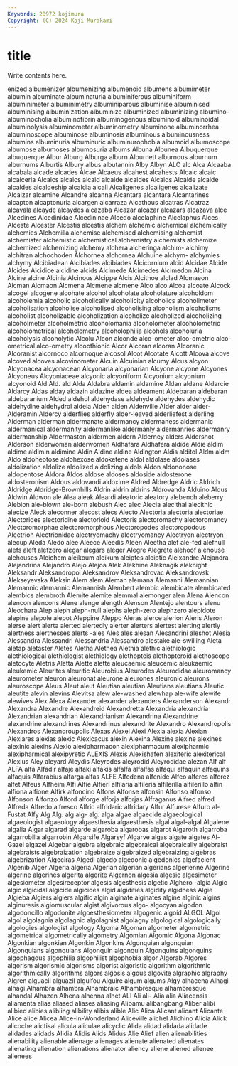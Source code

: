 ```yaml
---
Keywords: 28972 kojimura
Copyright: (C) 2024 Koji Murakami
---
```


# title

Write contents here.



enized albumenizer
albumenizing albumenoid albumens albumimeter albumin albuminate albuminaturia albuminiferous albuminiform albuminimeter
albuminimetry albuminiparous albuminise albuminised albuminising albuminization albuminize albuminized albuminizing albumino-
albuminocholia albuminofibrin albuminogenous albuminoid albuminoidal albuminolysis albuminometer albuminometry albuminone albuminorrhea
albuminoscope albuminose albuminosis albuminous albuminousness albumins albuminuria albuminuric albuminurophobia albumoid
albumoscope albumose albumoses albumosuria albums Albuna Albunea Albuquerque albuquerque Albur
Alburg Alburga alburn Alburnett alburnous alburnum alburnums Alburtis Albury albus
albutannin Alby Albyn ALC alc Alca Alcaaba alcabala alcade alcades
Alcae Alcaeus alcahest alcahests Alcaic alcaic alcaiceria Alcaics alcaics alcaid
alcaide alcaides Alcaids Alcalde alcalde alcaldes alcaldeship alcaldia alcali Alcaligenes
alcaligenes alcalizate Alcalzar alcamine Alcandre alcanna Alcantara alcantara Alcantarines alcapton
alcaptonuria alcargen alcarraza Alcathous alcatras Alcatraz alcavala alcayde alcaydes alcazaba
Alcazar alcazar alcazars alcazava alce Alcedines Alcedinidae Alcedininae Alcedo alcelaphine
Alcelaphus Alces Alceste Alcester Alcestis alcestis alchem alchemic alchemical alchemically
alchemies Alchemilla alchemise alchemised alchemising alchemist alchemister alchemistic alchemistical alchemistry
alchemists alchemize alchemized alchemizing alchemy alchera alcheringa alchim- alchimy alchitran
alchochoden Alchornea alchornea Alchuine alchym- alchymies alchymy Alcibiadean Alcibiades alcibiades
Alcicornium alcid Alcidae Alcide Alcides Alcidice alcidine alcids Alcimede Alcimedes
Alcimedon Alcina Alcine alcine Alcinia Alcinous Alcippe Alcis Alcithoe alclad
Alcmaeon Alcman Alcmaon Alcmena Alcmene alcmene Alco alco Alcoa alcoate
Alcock alcogel alcogene alcohate alcohol alcoholate alcoholature alcoholdom alcoholemia alcoholic
alcoholically alcoholicity alcoholics alcoholimeter alcoholisation alcoholise alcoholised alcoholising alcoholism alcoholisms
alcoholist alcoholizable alcoholization alcoholize alcoholized alcoholizing alcoholmeter alcoholmetric alcoholomania alcoholometer
alcoholometric alcoholometrical alcoholometry alcoholophilia alcohols alcoholuria alcoholysis alcoholytic Alcolu Alcon
alconde alco-ometer alco-ometric alco-ometrical alco-ometry alcoothionic Alcor Alcoran alcoran Alcoranic
Alcoranist alcornoco alcornoque alcosol Alcot Alcotate Alcott Alcova alcove alcoved
alcoves alcovinometer Alcuin Alcuinian alcumy Alcus alcyon Alcyonacea alcyonacean Alcyonaria
alcyonarian Alcyone alcyone Alcyones Alcyoneus Alcyoniaceae alcyonic alcyoniform Alcyonium alcyonium
alcyonoid Ald Ald. ald Alda Aldabra aldamin aldamine Aldan aldane
Aldarcie Aldarcy Aldas alday aldazin aldazine aldea aldeament Aldebaran aldebaran
aldebaranium Alded aldehol aldehydase aldehyde aldehydes aldehydic aldehydine aldehydrol aldeia
Alden alden Aldenville Alder alder alder- Alderamin Aldercy alderflies alderfly
alder-leaved alderliefest alderling Alderman alderman aldermanate aldermancy aldermaness aldermanic aldermanical
aldermanity aldermanlike aldermanly aldermanries aldermanry aldermanship Aldermaston aldermen aldern Alderney
alders Aldershot Alderson alderwoman alderwomen Aldhafara Aldhafera aldide Aldie aldim
aldime aldimin aldimine Aldin Aldine aldine Aldington Aldis alditol Aldm
aldm Aldo aldoheptose aldohexose aldoketene aldol aldolase aldolases aldolization aldolize
aldolized aldolizing aldols Aldon aldononose aldopentose Aldora Aldos aldose aldoses
aldoside aldosterone aldosteronism Aldous aldovandi aldoxime Aldred Aldredge Aldric Aldrich
Aldridge Aldridge-Brownhills Aldrin aldrin aldrins Aldrovanda Alduino Aldus Aldwin Aldwon
ale Alea aleak Aleardi aleatoric aleatory alebench aleberry Alebion ale-blown
ale-born alebush Alec alec Alecia alecithal alecithic alecize Aleck aleconner
alecost alecs Alecto Alectoria alectoria alectoriae Alectorides alectoridine alectorioid Alectoris
alectoromachy alectoromancy Alectoromorphae alectoromorphous Alectoropodes alectoropodous Alectrion Alectrionidae alectryomachy alectryomancy
Alectryon alectryon alecup Aleda Aledo alee Aleece Aleedis Aleen Aleetha
alef ale-fed alefnull alefs aleft alefzero alegar alegars aleger Alegre
Alegrete alehoof alehouse alehouses Aleichem aleikoum aleikum aleiptes aleiptic Aleixandre
Alejandra Alejandrina Alejandro Alejo Alejoa Alek Alekhine Aleknagik aleknight Aleksandr
Aleksandropol Aleksandrov Aleksandrovac Aleksandrovsk Alekseyevska Aleksin Alem alem Aleman alemana
Alemanni Alemannian Alemannic alemannic Alemannish Alembert alembic alembicate alembicated alembics
alembroth Alemite alemite alemmal alemonger alen Alena Alencon alencon alencons
Alene alenge alength Alenson Alentejo alentours alenu Aleochara Alep aleph
aleph-null alephs aleph-zero alephzero alepidote alepine alepole alepot Aleppine Aleppo
Aleras alerce alerion Aleris Aleron alerse alert alerta alerted alertedly
alerter alerters alertest alerting alertly alertness alertnesses alerts -ales Ales
ales alesan Alesandrini aleshot Alesia Alessandra Alessandri Alessandria Alessandro alestake
ale-swilling Aleta aletap aletaster Aletes Aletha Alethea Alethia alethic alethiologic
alethiological alethiologist alethiology alethopteis alethopteroid alethoscope aletocyte Aletris Aletta Alette
alette aleucaemic aleucemic aleukaemic aleukemic Aleurites aleuritic Aleurobius Aleurodes Aleurodidae
aleuromancy aleurometer aleuron aleuronat aleurone aleurones aleuronic aleurons aleuroscope Aleus
Aleut aleut Aleutian aleutian Aleutians aleutians Aleutic aleutite alevin alevins
Alevitsa alew ale-washed alewhap ale-wife alewife alewives Alex Alexa Alexander
alexander alexanders Alexanderson Alexandr Alexandra Alexandre Alexandreid Alexandretta Alexandria alexandria
Alexandrian alexandrian Alexandrianism Alexandrina Alexandrine alexandrine alexandrines Alexandrinus alexandrite Alexandro
Alexandropolis Alexandros Alexandroupolis Alexas Alexei Alexi Alexia alexia Alexian Alexiares
alexias alexic Alexicacus alexin Alexina Alexine alexine alexines alexinic alexins
Alexio alexipharmacon alexipharmacum alexipharmic alexipharmical alexipyretic ALEXIS Alexis Alexishafen alexiteric
alexiterical Alexius Aley aleyard Aleydis Aleyrodes aleyrodid Aleyrodidae alezan Alf
alf ALFA alfa Alfadir alfaje alfaki alfakis alfalfa alfalfas alfaqui
alfaquin alfaquins alfaquis Alfarabius alfarga alfas ALFE Alfedena alfenide Alfeo
alferes alferez alfet Alfeus Alfheim Alfi Alfie Alfieri alfilaria alfileria
alfilerilla alfilerillo alfin alfiona alfione Alfirk alfoncino Alfons Alfonse alfonsin
Alfonso alfonso Alfonson Alfonzo Alford alforge alforja alforjas Alfraganus Alfred
alfred Alfreda Alfredo alfresco Alfric alfridaric alfridary Alfur Alfurese Alfuro
al-Fustat Alfy Alg Alg. alg alg- alg. alga algae algaecide
algaeological algaeologist algaeology algaesthesia algaesthesis algal algal-algal Algalene algalia Algar
algarad algarde algaroba algarobas algarot Algaroth algarroba algarrobilla algarrobin Algarsife
Algarsyf Algarve algas algate algates Al-Gazel algazel Algebar algebra algebraic
algebraical algebraically algebraist algebraists algebraization algebraize algebraized algebraizing algebras algebrization
Algeciras Algedi algedo algedonic algedonics algefacient Algenib Alger Algeria algeria
Algerian algerian algerians algerienne Algerine algerine algerines algerita algerite Algernon
algesia algesic algesimeter algesiometer algesireceptor algesis algesthesis algetic Alghero -algia
Algic algic algicidal algicide algicides algid algidities algidity algidness Algie
Algieba Algiers algiers algific algin alginate alginates algine alginic algins
alginuresis algiomuscular algist algivorous algo- algocyan algodon algodoncillo algodonite algoesthesiometer
algogenic algoid ALGOL Algol algol algolagnia algolagnic algolagnist algolagny algological
algologically algologies algologist algology Algoma Algoman algometer algometric algometrical algometrically
algometry Algomian Algomic Algona Algonac Algonkian algonkian Algonkin Algonkins Algonquian
algonquian Algonquians algonquians Algonquin algonquin Algonquins algonquins algophagous algophilia algophilist
algophobia algor Algorab Algores algorism algorismic algorisms algorist algoristic algorithm
algorithmic algorithmically algorithms algors algosis algous algovite algraphic algraphy Algren
alguacil alguazil alguifou Alguire algum algums Algy alhacena Alhagi alhagi
Alhambra alhambra Alhambraic Alhambresque alhambresque alhandal Alhazen Alhena alhenna alhet
ALI Ali ali- Alia alia Aliacensis aliamenta alias aliased aliases
aliasing Alibamu alibangbang Aliber alibi alibied alibies alibiing alibility alibis
alible Alic Alica Alicant alicant Alicante Alice alice Alicea Alice-in-Wonderland
Aliceville alichel Alichino Alicia Alick alicoche alictisal alicula aliculae alicyclic
Alida alidad alidada alidade alidades alidads Alidia Alidis Alids Alidus
Alie Alief alien alienabilities alienability alienable alienage alienages alienate alienated
alienates alienating alienation alienations alienator aliency aliene aliened alienee alienees
